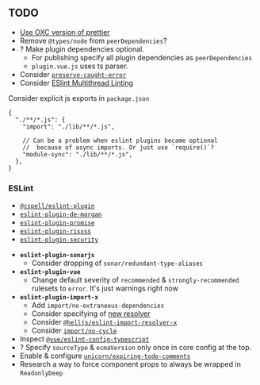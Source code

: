 ## TODO

- [Use OXC version of prettier](https://prettier.io/blog/2025/06/23/3.6.0#javascript)
- Remove `@types/node` from `peerDependencies`?
- ? Make plugin dependencies optional.
  - For publishing specify all plugin dependencies as `peerDependencies`
  - `plugin.vue.js` uses ts parser.
- Consider [`preserve-caught-error`](https://eslint.org/docs/latest/rules/preserve-caught-error)
- Consider [ESlint Multithread Linting](https://eslint.org/blog/2025/08/multithread-linting/)

Consider explicit js exports in `package.json`

```jsonc
{
  "./**/*.js": {
    "import": "./lib/**/*.js",

    // Can be a problem when eslint plugins became optional
    //  because of async imports. Or just use `require()`?
    "module-sync": "./lib/**/*.js",
  },
}
```

### ESLint

- [`@cspell/eslint-plugin`](https://www.npmjs.com/package/@cspell/eslint-plugin)
- [`eslint-plugin-de-morgan`](https://www.npmjs.com/package/eslint-plugin-de-morgan)
- [`eslint-plugin-promise`](https://www.npmjs.com/package/eslint-plugin-promise)
- [`eslint-plugin-risxss`](https://www.npmjs.com/package/eslint-plugin-risxss)
- [`eslint-plugin-security`](https://www.npmjs.com/package/eslint-plugin-security)

* **`eslint-plugin-sonarjs`**
  - Consider dropping of `sonar/redundant-type-aliases`
* **`eslint-plugin-vue`**
  - Change default severity of `recommended` & `strongly-recommended` rulesets to `error`. It's just warnings right now
* **`eslint-plugin-import-x`**
  - Add `import/no-extraneous-dependencies`
  - Consider specifying of [new resolver](https://github.com/un-ts/eslint-plugin-import-x/releases/tag/v4.6.0)
  - Consider [`@helljs/eslint-import-resolver-x`](https://www.npmjs.com/package/@helljs/eslint-import-resolver-x)
  - Consider [`import/no-cycle`](https://github.com/un-ts/eslint-plugin-import-x/blob/master/docs/rules/no-cycle.md)
* Inspect [`@vue/eslint-config-typescript`](https://www.npmjs.com/package/@vue/eslint-config-typescript)
* ? Specify `sourceType` & `ecmaVersion` only once in core config at the top.
* Enable & configure [`unicorn/expiring-todo-comments`](https://github.com/sindresorhus/eslint-plugin-unicorn/blob/main/docs/rules/expiring-todo-comments.md)
* Research a way to force component props to always be wrapped in `ReadonlyDeep`
